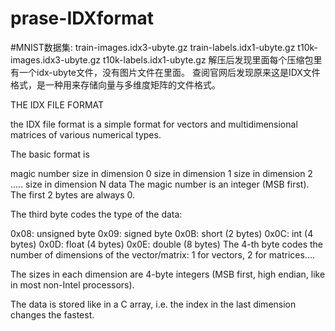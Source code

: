 # prase-IDXformat
#MNIST数据集:
train-images.idx3-ubyte.gz
train-labels.idx1-ubyte.gz
t10k-images.idx3-ubyte.gz
t10k-labels.idx1-ubyte.gz
解压后发现里面每个压缩包里有一个idx-ubyte文件，没有图片文件在里面。
查阅官网后发现原来这是IDX文件格式，是一种用来存储向量与多维度矩阵的文件格式。

THE IDX FILE FORMAT

the IDX file format is a simple format for vectors and multidimensional matrices of various numerical types.

The basic format is

magic number
size in dimension 0
size in dimension 1
size in dimension 2
.....
size in dimension N
data
The magic number is an integer (MSB first). The first 2 bytes are always 0.

The third byte codes the type of the data:

0x08: unsigned byte
0x09: signed byte
0x0B: short (2 bytes)
0x0C: int (4 bytes)
0x0D: float (4 bytes)
0x0E: double (8 bytes)
The 4-th byte codes the number of dimensions of the vector/matrix: 1 for vectors, 2 for matrices....

The sizes in each dimension are 4-byte integers (MSB first, high endian, like in most non-Intel processors).

The data is stored like in a C array, i.e. the index in the last dimension changes the fastest.
